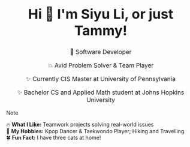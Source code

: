 <div align="center">
  <h1 style="font-size: 36px; font-weight: bold;">Hi 👋 I'm Siyu Li, or just Tammy!</h1>
</div>

<div align="center">
  <p style="font-size: 16px;">🌟 Software Developer </p>
  <p style="font-size: 16px;">💥 Avid Problem Solver & Team Player </p>
  <p style="font-size: 16px;">✨ Currently CIS Master at University of Pennsylvania </p>
  <p style="font-size: 16px;">✨ Bachelor CS and Applied Math student at Johns Hopkins University </p>
</div>

> [!NOTE]
> 🔥  **What I Like:**  Teamwork projects solving real-world issues <br>
> 🌼  **My Hobbies:**  Kpop Dancer & Taekwondo Player; Hiking and Travelling <br>
> 🍀  **Fun Fact:**  I have three cats at home! <br>
